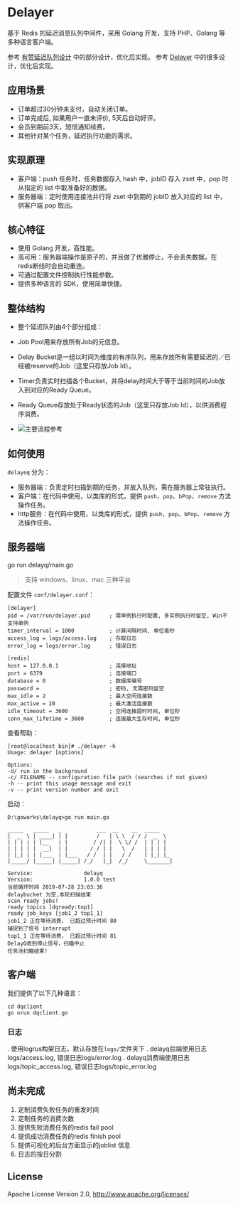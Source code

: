 # Delayer

基于 Redis 的延迟消息队列中间件，采用 Golang 开发，支持 PHP、Golang 等多种语言客户端。

参考 [有赞延迟队列设计](http://tech.youzan.com/queuing_delay) 中的部分设计，优化后实现。
参考 [Delayer](https://github.com/mix-basic/delayer) 中的很多设计，优化后实现。

## 应用场景

- 订单超过30分钟未支付，自动关闭订单。
- 订单完成后, 如果用户一直未评价, 5天后自动好评。
- 会员到期前3天，短信通知续费。
- 其他针对某个任务，延迟执行功能的需求。

## 实现原理

- 客户端：push 任务时，任务数据存入 hash 中，jobID 存入 zset 中，pop 时从指定的 list 中取准备好的数据。
- 服务器端：定时使用连接池并行将 zset 中到期的 jobID 放入对应的 list 中，供客户端 pop 取出。

## 核心特征

- 使用 Golang 开发，高性能。
- 高可用：服务器端操作是原子的，并且做了优雅停止，不会丢失数据，在redis断线时会自动重连。
- 可通过配置文件控制执行性能参数。
- 提供多种语言的 SDK，使用简单快捷。

## 整体结构

- 整个延迟队列由4个部分组成：
- Job Pool用来存放所有Job的元信息。
- Delay Bucket是一组以时间为维度的有序队列，用来存放所有需要延迟的／已经被reserve的Job（这里只存放Job Id）。
- Timer负责实时扫描各个Bucket，并将delay时间大于等于当前时间的Job放入到对应的Ready Queue。
- Ready Queue存放处于Ready状态的Job（这里只存放Job Id），以供消费程序消费。

- ![主要流程参考](https://tech.youzan.com/content/images/2016/03/delay-queue.png)

## 如何使用

`delayeq` 分为：

- 服务器端：负责定时扫描到期的任务，并放入队列，需在服务器上常驻执行。
- 客户端：在代码中使用，以类库的形式，提供 `push`、`pop`、`bPop`、`remove` 方法操作任务。
- http服务：在代码中使用，以类库的形式，提供 `push`、`pop`、`bPop`、`remove` 方法操作任务。

## 服务器端


go run delayq/main.go
> 支持 windows、linux、mac 三种平台

配置文件 `conf/delayer.conf`：
```
[delayer]
pid = /var/run/delayer.pid      ; 需单例执行时配置, 多实例执行时留空, Win不支持单例
timer_interval = 1000           ; 计算间隔时间, 单位毫秒
access_log = logs/access.log    ; 存取日志
error_log = logs/error.log      ; 错误日志

[redis]
host = 127.0.0.1                ; 连接地址
port = 6379                     ; 连接端口
database = 0                    ; 数据库编号
password =                      ; 密码, 无需密码留空
max_idle = 2                    ; 最大空闲连接数
max_active = 20                 ; 最大激活连接数
idle_timeout = 3600             ; 空闲连接超时时间, 单位秒
conn_max_lifetime = 3600        ; 连接最大生存时间, 单位秒
```

查看帮助：

```
[root@localhost bin]# ./delayer -h
Usage: delayer [options]

Options:
-d/ run in the background
-c/ FILENAME -- configuration file path (searches if not given)
-h -- print this usage message and exit
-v -- print version number and exit
```

启动：

```
D:\goworks\delayq>go run main.go

_____   _____   _           ___  __    __  _____
|  _  \ | ____| | |         /   | \ \  / / /  _  \
| | | | | |__   | |        / /| |  \ \/ /  | | | |
| | | | |  __|  | |       / / | |   \  /   | | | |
| |_| | | |___  | |___   / /  | |   / /    | |_| |_
|_____/ |_____| |_____| /_/   |_|  /_/     \_______|

Service:                delayq
Version:                1.0.0 test
当前循环时间 2019-07-28 23:03:36
delaybucket 为空,本轮扫描结束
scan ready jobs!
ready topics [dqready:top1]
ready job_keys [job1_2 top1_1]
job1_2 正在等待消费， 已超过预计时间 80
捕捉到了信号 interrupt
top1_1 正在等待消费， 已超过预计时间 81
DelayQ收到停止信号，扫瞄中止
任务池扫瞄结束!
```

## 客户端

我们提供了以下几种语言：

```
cd dqclient
go orun dqclient.go
```

### 日志
. 使用logrus构架日志，默认存放在<code>logs/</code>文件夹下
. delayq后端使用日志logs/access.log, 错误日志logs/error.log
. delayq消费端使用日志 logs/topic_access.log, 错误日志logs/topic_error.log

## 尚未完成

1. 定制消费失败任务的重发时间
2. 定制任务的消费次数
3. 提供失败消费任务的redis fail pool
4. 提供成功消费任务的redis finish pool
5. 提供可视化的后台方面显示的joblist 信息
6. 日志的按日分割

## License

Apache License Version 2.0, http://www.apache.org/licenses/